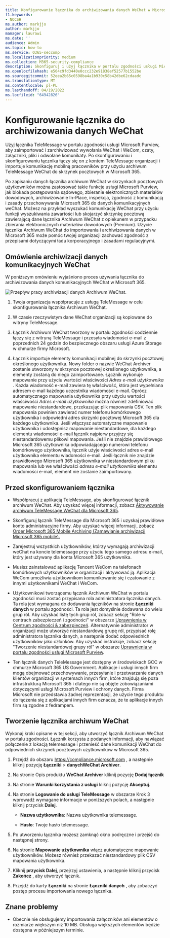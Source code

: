 ```yaml
---
title: Konfigurowanie łącznika do archiwizowania danych WeChat w Microsoft 365
f1.keywords:
- NOCSH
ms.author: markjjo
author: markjjo
manager: laurawi
ms.date: ''
audience: Admin
ms.topic: how-to
ms.service: O365-seccomp
ms.localizationpriority: medium
ms.collection: M365-security-compliance
description: Skonfiguruj i użyj łącznika w portalu zgodności usługi Microsoft Purview, aby zaimportować i zarchiwizować dane WeChat w Microsoft 365.
ms.openlocfilehash: e504c9fd3440e0ccc232e91838ef52577b1552be
ms.sourcegitcommit: 52eea2b65c0598ba4a1b930c58b42dbe62cdaadc
ms.translationtype: MT
ms.contentlocale: pl-PL
ms.lasthandoff: 04/19/2022
ms.locfileid: "64942826"
---
```

# <a name="set-up-a-connector-to-archive-wechat-data"></a>Konfigurowanie łącznika do archiwizowania danych WeChat

Użyj łącznika TeleMessage w portalu zgodności usługi Microsoft Purview, aby zaimportować i zarchiwizować wywołania WeChat i WeCom, czaty, załączniki, pliki i odwołane komunikaty. Po skonfigurowaniu i skonfigurowaniu łącznika łączy się on z kontem TeleMessage organizacji i importuje komunikację mobilną pracowników przy użyciu archiwum TeleMessage WeChat do skrzynek pocztowych w Microsoft 365.

Po zapisaniu danych łącznika archiwum WeChat w skrzynkach pocztowych użytkowników można zastosować takie funkcje usługi Microsoft Purview, jak blokada postępowania sądowego, zbieranie elektronicznych materiałów dowodowych, archiwizowanie In-Place, inspekcja, zgodność z komunikacją i zasady przechowywania Microsoft 365 do danych komunikacyjnych weChat. Możesz na przykład wyszukać komunikację WeChat przy użyciu funkcji wyszukiwania zawartości lub skojarzyć skrzynkę pocztową zawierającą dane łącznika Archiwum WeChat z opiekunem w przypadku zbierania elektronicznych materiałów dowodowych (Premium). Użycie łącznika Archiwum WeChat do importowania i archiwizowania danych w Microsoft 365 może pomóc twojej organizacji zachować zgodność z przepisami dotyczącymi ładu korporacyjnego i zasadami regulacyjnymi.

## <a name="overview-of-archiving-wechat-communication-data"></a>Omówienie archiwizacji danych komunikacyjnych WeChat

W poniższym omówieniu wyjaśniono proces używania łącznika do archiwizowania danych komunikacyjnych WeChat w Microsoft 365.

![Przepływ pracy archiwizacji danych Archiwum WeChat.](../media/WeChatConnectorWorkflow.png)

1. Twoja organizacja współpracuje z usługą TeleMessage w celu skonfigurowania łącznika Archiwum WeChat.

2. W czasie rzeczywistym dane WeChat organizacji są kopiowane do witryny TeleMessage.

3. Łącznik Archiwum WeChat tworzony w portalu zgodności codziennie łączy się z witryną TeleMessage i przesyła wiadomości e-mail z poprzednich 24 godzin do bezpiecznego obszaru usługi Azure Storage w chmurze firmy Microsoft.

4. Łącznik importuje elementy komunikacji mobilnej do skrzynki pocztowej określonego użytkownika. Nowy folder o nazwie WeChat Archiver zostanie utworzony w skrzynce pocztowej określonego użytkownika, a elementy zostaną do niego zaimportowane. Łącznik wykonuje mapowanie przy użyciu wartości właściwości *Adres e-mail użytkownika* . Każda wiadomość e-mail zawiera tę właściwość, która jest wypełniana adresem e-mail każdego uczestnika wiadomości e-mail. Oprócz automatycznego mapowania użytkownika przy użyciu wartości właściwości *Adres e-mail użytkownika* można również zdefiniować mapowanie niestandardowe, przekazując plik mapowania CSV. Ten plik mapowania powinien zawierać numer telefonu komórkowego użytkownika i odpowiedni adres skrzynki pocztowej Microsoft 365 dla każdego użytkownika. Jeśli włączysz automatyczne mapowanie użytkownika i udostępnisz mapowanie niestandardowe, dla każdego elementu wiadomości e-mail łącznik najpierw przyjrzy się niestandardowemu plikowi mapowania. Jeśli nie znajdzie prawidłowego Microsoft 365 użytkownika odpowiadającego numerowi telefonu komórkowego użytkownika, łącznik użyje właściwości adres e-mail użytkownika elementu wiadomości e-mail. Jeśli łącznik nie znajdzie prawidłowego Microsoft 365 użytkownika w niestandardowym pliku mapowania lub we właściwości *adresu e-mail użytkownika* elementu wiadomości e-mail, element nie zostanie zaimportowany.

## <a name="before-you-set-up-a-connector"></a>Przed skonfigurowaniem łącznika

- Współpracuj z aplikacją TeleMessage, aby skonfigurować łącznik archiwum WeChat. Aby uzyskać więcej informacji, zobacz [Aktywowanie archiwum TeleMessage WeChat dla Microsoft 365](https://www.telemessage.com/microsoft-365-activation-for-wechat-archiver/).

- Skonfiguruj łącznik TeleMessage dla Microsoft 365 i uzyskaj prawidłowe konto administracyjne firmy. Aby uzyskać więcej informacji, zobacz [Order Microsoft 365 Mobile Archiving (Zamawianie archiwizacji Microsoft 365 mobile).](https://www.telemessage.com/mobile-archiver/order-mobile-archiver-for-microsoft-365/)

- Zarejestruj wszystkich użytkowników, którzy wymagają archiwizacji weChat na koncie telemessage przy użyciu tego samego adresu e-mail, który jest używany dla konta Microsoft 365 użytkownika.

- Musisz zainstalować aplikację Tencent WeCom na telefonach komórkowych użytkowników w organizacji i aktywować ją. Aplikacja WeCom umożliwia użytkownikom komunikowanie się i czatowanie z innymi użytkownikami WeChat i WeCom.

- Użytkownikowi tworzącemu łącznik Archiwum WeChat w portalu zgodności musi zostać przypisana rola administratora łącznika danych. Ta rola jest wymagana do dodawania łączników na stronie **Łączniki danych** w portalu zgodności. Ta rola jest domyślnie dodawana do wielu grup ról. Aby uzyskać listę tych grup ról, zobacz sekcję "Role w centrach zabezpieczeń i zgodności" w obszarze [Uprawnienia w Centrum zgodności & zabezpieczeń](../security/office-365-security/permissions-in-the-security-and-compliance-center.md#roles-in-the-security--compliance-center). Alternatywnie administrator w organizacji może utworzyć niestandardową grupę ról, przypisać rolę administratora łącznika danych, a następnie dodać odpowiednich użytkowników jako członków. Aby uzyskać instrukcje, zobacz sekcję "Tworzenie niestandardowej grupy ról" w obszarze [Uprawnienia w portalu zgodności usługi Microsoft Purview](microsoft-365-compliance-center-permissions.md#create-a-custom-role-group).

- Ten łącznik danych TeleMessage jest dostępny w środowiskach GCC w chmurze Microsoft 365 US Government. Aplikacje i usługi innych firm mogą obejmować przechowywanie, przesyłanie i przetwarzanie danych klientów organizacji w systemach innych firm, które znajdują się poza infrastrukturą Microsoft 365 i dlatego nie są objęte zobowiązaniami dotyczącymi usługi Microsoft Purview i ochrony danych. Firma Microsoft nie przedstawia żadnej reprezentacji, że użycie tego produktu do łączenia się z aplikacjami innych firm oznacza, że te aplikacje innych firm są zgodne z fedrampem.

## <a name="create-a-wechat-archiver-connector"></a>Tworzenie łącznika archiwum WeChat

Wykonaj kroki opisane w tej sekcji, aby utworzyć łącznik Archiwum WeChat w portalu zgodności. Łącznik korzysta z podanych informacji, aby nawiązać połączenie z lokacją telemessage i przenieść dane komunikacji WeChat do odpowiednich skrzynek pocztowych użytkowników w Microsoft 365.

1. Przejdź do obszaru <https://compliance.microsoft.com> , a następnie kliknij pozycję **Łączniki** >  **danychWeChat Archiver**.

2. Na stronie Opis produktu **WeChat Archiver** kliknij pozycję **Dodaj łącznik**

3. Na stronie **Warunki korzystania z usługi** kliknij pozycję **Akceptuj**.

4. Na stronie **Logowanie do usługi TeleMessage** w obszarze Krok 3 wprowadź wymagane informacje w poniższych polach, a następnie kliknij przycisk **Dalej**.

    - **Nazwa użytkownika**: Nazwa użytkownika telemessage.

    - **Hasło**: Twoje hasło telemessage.

5. Po utworzeniu łącznika możesz zamknąć okno podręczne i przejść do następnej strony.

6. Na stronie **Mapowanie użytkownika** włącz automatyczne mapowanie użytkowników. Możesz również przekazać niestandardowy plik CSV mapowania użytkownika.

7. Kliknij **przycisk Dalej**, przejrzyj ustawienia, a następnie kliknij przycisk **Zakończ** , aby utworzyć łącznik.

8. Przejdź do karty **Łączniki** na stronie **Łączniki danych** , aby zobaczyć postęp procesu importowania nowego łącznika.

## <a name="known-issues"></a>Znane problemy

- Obecnie nie obsługujemy importowania załączników ani elementów o rozmiarze większym niż 10 MB. Obsługa większych elementów będzie dostępna w późniejszym terminie.

